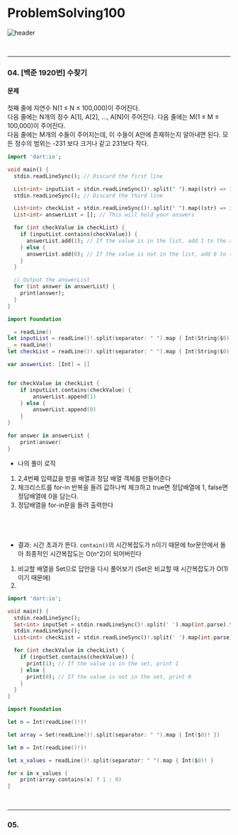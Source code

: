 # ProblemSolving100

![header](https://capsule-render.vercel.app/api?type=waving&color=gradient&height=250&section=header&text=Problem%20Solving%20100&fontSize=60&animation=fadeIn&fontAlign=35&fontAlignY=35)


<br/>

---

### 04. [백준 1920번] 수찾기

#### 문제
첫째 줄에 자연수 N(1 ≤ N ≤ 100,000)이 주어진다.<br/> 
다음 줄에는 N개의 정수 A[1], A[2], …, A[N]이 주어진다. 다음 줄에는 M(1 ≤ M ≤ 100,000)이 주어진다.<br/>
다음 줄에는 M개의 수들이 주어지는데, 이 수들이 A안에 존재하는지 알아내면 된다. 모든 정수의 범위는 -231 보다 크거나 같고 231보다 작다.<br/>


```dart
import 'dart:io';

void main() {
  stdin.readLineSync(); // Discard the first line

  List<int> inputList = stdin.readLineSync()!.split(" ").map((str) => int.parse(str)).toList();
  stdin.readLineSync(); // Discard the third line

  List<int> checkList = stdin.readLineSync()!.split(" ").map((str) => int.parse(str)).toList();
  List<int> answerList = []; // This will hold your answers

  for (int checkValue in checkList) {
    if (inputList.contains(checkValue)) {
      answerList.add(1); // If the value is in the list, add 1 to the answerList
    } else {
      answerList.add(0); // If the value is not in the list, add 0 to the answerList
    }
  }

  // Output the answerList
  for (int answer in answerList) {
    print(answer);
  }
}
```

```swift
import Foundation

_ = readLine()
let inputList = readLine()!.split(separator: " ").map { Int(String($0))! }
_ = readLine()
let checkList = readLine()!.split(separator: " ").map { Int(String($0))! }

var answerList: [Int] = []


for checkValue in checkList {
    if inputList.contains(checkValue) {
        answerList.append(1)
    } else {
        answerList.append(0)
    }
}

for answer in answerList {
    print(answer)
}
```
- 나의 풀이 로직 <br/>
1. 2,4번째 입력값을 받을 배열과 정답 배열 객체를 만들어준다
2. 체크리스트를 for-in 반복을 돌려 값하나씩 체크하고 true면 정답배열에 1, false면 정답배열에 0을 담는다.
3. 정답배열을 for-in문을 돌려 출력한다

<br/>

#

- 결과: 시간 초과가 뜬다. `contain()`의 시간복잡도가 n이기 때문에 for문안에서 돌아 최종적인 시간복잡도는 O(n^2)이 되어버린다
1. 비교할 배열을 Set으로 답안을 다시 풀어보기 (Set은 비교할 때 시간복잡도가 O(1)이기 때문에)
2. 
```dart
import 'dart:io';

void main() {
  stdin.readLineSync();
  Set<int> inputSet = stdin.readLineSync()!.split(' ').map(int.parse).toSet();
  stdin.readLineSync();
  List<int> checkList = stdin.readLineSync()!.split(' ').map(int.parse).toList();

  for (int checkValue in checkList) {
    if (inputSet.contains(checkValue)) {
      print(1); // If the value is in the set, print 1
    } else {
      print(0); // If the value is not in the set, print 0
    }
  }
}
```
```swift
import Foundation

let n = Int(readLine()!)!

let array = Set(readLine()!.split(separator: " ").map { Int($0)! })

let m = Int(readLine()!)!

let x_values = readLine()!.split(separator: " ").map { Int($0)! }

for x in x_values {
    print(array.contains(x) ? 1 : 0)
}
```

<br/>

---

### 05. 
   

